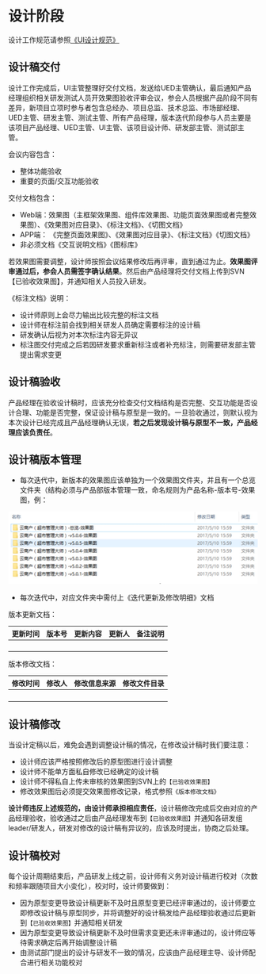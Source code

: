 # 设计阶段
设计工作规范请参照[《UI设计规范》](/standard/ui/README.md)

## 设计稿交付
设计工作完成后，UI主管整理好交付文档，发送给UED主管确认，最后通知产品经理组织相关研发测试人员开效果图验收评审会议，参会人员根据产品阶段不同有差异，新项目立项时参与者包含总经办、项目总监、技术总监、市场部经理、UED主管、研发主管、测试主管、所有产品经理，版本迭代阶段参与人员主要是该项目产品经理、UED主管、UI主管、该项目设计师、研发部主管、测试部主管。

会议内容包含：
- 整体功能验收
- 重要的页面/交互功能验收

交付文档包含：
- Web端：效果图（主框架效果图、组件库效果图、功能页面效果图或者完整效果图）、《效果图对应目录》、《标注文档》、《切图文档》
- APP端： 《完整页面效果图》、《效果图对应目录》、《标注文档》《切图文档》
- 非必须文档《交互说明文档》《图标库》

若效果图需要调整，设计师按照会议结果修改后再评审，直到通过为止。**效果图评审通过后，参会人员需签字确认结果**。然后由产品经理将交付文档上传到SVN【已验收效果图】，并通知相关人员投入研发。

《标注文档》说明：
- 设计师原则上会尽力输出比较完整的标注文档
- 设计师在标注前会找到相关研发人员确定需要标注的设计稿
- 研发确认后视为对本次标注内容无异议
- 标注图交付完成之后若因研发要求重新标注或者补充标注，则需要研发部主管提出需求变更

## 设计稿验收
产品经理在验收设计稿时，应该充分检查交付文档结构是否完整、交互功能是否设计合理、功能是否完整，保证设计稿与原型是一致的。一旦验收通过，则默认视为本次设计已经完成且产品经理确认无误，**若之后发现设计稿与原型不一致，产品经理应该负责任**。


## 设计稿版本管理
- 每次迭代中，新版本的效果图应该单独为一个效果图文件夹，并且有一个总览文件夹（结构必须与产品部版本管理一致，命名规则为产品名称-版本号-效果图，例：

![Image text](https://raw.githubusercontent.com/Andyczc/ued-norms-images/master/versions.png)

- 每次迭代中，对应文件夹中需付上《迭代更新及修改明细》文档

版本更新文档：

| 更新时间      |    版本号 |    更新内容 |    更新人 |    备注说明 |
| :--------: | :--------:| :--------:| :--------:| :--------:|
|   &nbsp;   |  &nbsp; | &nbsp; | &nbsp; | &nbsp; |

版本修改文档：

| 修改时间      |    修改人 |    修改信息来源 |    修改文件目录 |
| :--------: | :--------:| :--------:| :--------:|
|   &nbsp;   |  &nbsp; | &nbsp; | &nbsp; |


## 设计稿修改
当设计定稿以后，难免会遇到调整设计稿的情况，在修改设计稿时我们要注意：
- 设计师应该严格按照修改后的原型图进行设计调整
- 设计师不能单方面私自修改已经确定的设计稿
- 设计师不得私自上传未审核的效果图到SVN上的`【已验收效果图】`
- 修改效果图后必须提交效果图修改记录，格式参照`《版本修改文档》`

**设计师违反上述规范的，由设计师承担相应责任**，设计稿修改完成后交由对应的产品经理验收，验收通过之后由产品经理发布到`【已验收效果图】`并通知各研发组leader/研发人，研发对修改的设计稿有异议的，应该及时提出，协商之后处理。

## 设计稿校对
每个设计周期结束后，产品研发上线之前，设计师有义务对设计稿进行校对（次数和频率跟随项目大小变化），校对时，设计师要做到：
- 因为原型变更导致设计稿更新不及时且原型变更已经评审通过的，设计师要立即修改设计稿与原型同步，并将调整好的设计稿发给产品经理验收通过后更新到`【已验收效果图】`并通知相关研发
- 因为原型变更导致设计稿更新不及时但需求变更还未评审通过的，设计师应等待需求确定后再开始调整设计稿
- 由测试部门提出的设计与研发不一致的情况，应该由产品经理主导、设计师配合进行相关功能校对